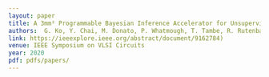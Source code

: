 ```yaml
--- 
layout: paper
title: A 3mm² Programmable Bayesian Inference Accelerator for Unsupervised Machine Perception using Parallel Gibbs Sampling in 16nm 
authors:  G. Ko, Y. Chai, M. Donato, P. Whatmough, T. Tambe, R. Rutenbar, D. Brooks, G.-Y. Wei 
link: https://ieeexplore.ieee.org/abstract/document/9162784)
venue: IEEE Symposium on VLSI Circuits
year: 2020
pdf: pdfs/papers/
---
```

